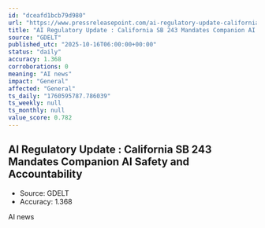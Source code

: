 ```yaml
---
id: "dceafd1bcb79d980"
url: "https://www.pressreleasepoint.com/ai-regulatory-update-californias-sb-243-mandates-companion-ai-safety-and-accountability"
title: "AI Regulatory Update : California SB 243 Mandates Companion AI Safety and Accountability"
source: "GDELT"
published_utc: "2025-10-16T06:00:00+00:00"
status: "daily"
accuracy: 1.368
corroborations: 0
meaning: "AI news"
impact: "General"
affected: "General"
ts_daily: "1760595787.786039"
ts_weekly: null
ts_monthly: null
value_score: 0.782
---
```

## AI Regulatory Update : California SB 243 Mandates Companion AI Safety and Accountability

- Source: GDELT
- Accuracy: 1.368

AI news
